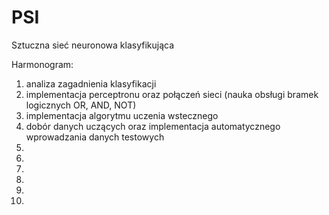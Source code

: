 # PSI

Sztuczna sieć neuronowa klasyfikująca

Harmonogram:
1. analiza zagadnienia klasyfikacji
2. implementacja perceptronu oraz połączeń sieci (nauka obsługi bramek logicznych OR, AND, NOT)
3. implementacja algorytmu uczenia wstecznego
4. dobór danych uczących oraz implementacja automatycznego wprowadzania danych testowych
5. 
6. 
7. 
8. 
9. 
10. 